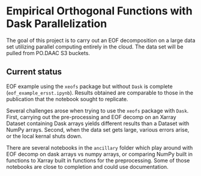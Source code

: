 # Empirical Orthogonal Functions with Dask Parallelization

The goal of this project is to carry out an EOF decomposition on a large data set utilizing parallel computing entirely in the cloud. The data set will be pulled from PO.DAAC S3 buckets.

## Current status
EOF example using the `xeofs` package but without `Dask` is complete (`eof_example_ersst.ipynb`). Results obtained are comparable to those in the publication that the notebook sought to replicate.

Several challenges arose when trying to use the `xeofs` package with `Dask`. First, carrying out the pre-processing and EOF decomp on an Xarray Dataset containing Dask arrays yields different results than a Dataset with NumPy arrays. Second, when the data set gets large, various errors arise, or the local kernal shuts down.

There are several notebooks in the `ancillary` folder which play around with EOF decomp on dask arrays vs numpy arrays, or comparing NumPy built in functions to Xarray built in functions for the preprocessing. Some of those notebooks are close to completion and could use documentation.
